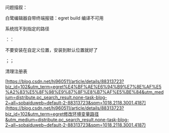 问题描叙：

白鹭编辑器自带终端报错：egret build 编译不可用

系统找不到指定的路径

：：

不要安装在自定义位置，安装到默认位置就好了

；；

清理注册表

[https://blog.csdn.net/hj960511/article/details/88313723?biz_id=102&utm_term=egret%E4%BF%AE%E6%94%B9%E7%8E%AF%E5%A2%83%E5%8F%98%E9%87%8F%E8%B7%AF%E5%BE%84&utm_medium=distribute.pc_search_result.none-task-blog-2~all~sobaiduweb~default-2-88313723&spm=1018.2118.3001.4187](https://blog.csdn.net/hj960511/article/details/88313723?biz_id=102&utm_term=egret修改环境变量路径&utm_medium=distribute.pc_search_result.none-task-blog-2~all~sobaiduweb~default-2-88313723&spm=1018.2118.3001.4187)